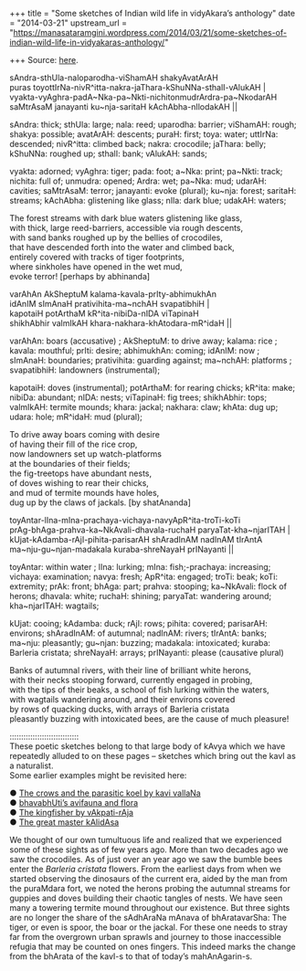 +++
title = "Some sketches of Indian wild life in vidyAkara’s anthology"
date = "2014-03-21"
upstream_url = "https://manasataramgini.wordpress.com/2014/03/21/some-sketches-of-indian-wild-life-in-vidyakaras-anthology/"

+++
Source: [here](https://manasataramgini.wordpress.com/2014/03/21/some-sketches-of-indian-wild-life-in-vidyakaras-anthology/).

sAndra-sthUla-naloparodha-viShamAH shakyAvatArAH  
puras toyottIrNa-nivR^itta-nakra-jaThara-kShuNNa-sthalI-vAlukAH \|  
vyakta-vyAghra-padA\~Nka-pa\~Nkti-nichitonmudrArdra-pa\~NkodarAH  
saMtrAsaM janayanti ku\~nja-saritaH kAchAbha-nIlodakAH \|\|

sAndra: thick; sthUla: large; nala: reed; uparodha: barrier; viShamAH: rough; shakya: possible; avatArAH: descents; puraH: first; toya: water; uttIrNa: descended; nivR^itta: climbed back; nakra: crocodile; jaThara: belly; kShuNNa: roughed up; sthalI: bank; vAlukAH: sands;

vyakta: adorned; vyAghra: tiger; pada: foot; a\~Nka: print; pa\~Nkti: track; nichita: full of; unmudra: opened; Ardra: wet; pa\~Nka: mud; udarAH: cavities; saMtrAsaM: terror; janayanti: evoke (plural); ku\~nja: forest; saritaH: streams; kAchAbha: glistening like glass; nIla: dark blue; udakAH: waters;

The forest streams with dark blue waters glistening like glass,  
with thick, large reed-barriers, accessible via rough descents,  
with sand banks roughed up by the bellies of crocodiles,  
that have descended forth into the water and climbed back,  
entirely covered with tracks of tiger footprints,  
where sinkholes have opened in the wet mud,  
evoke terror! \[perhaps by abhinanda\]

varAhAn AkSheptuM kalama-kavala-prIty-abhimukhAn  
idAnIM sImAnaH prativihita-ma\~nchAH svapatibhiH \|  
kapotaiH potArthaM kR^ita-nibiDa-nIDA viTapinaH  
shikhAbhir valmIkAH khara-nakhara-khAtodara-mR^idaH \|\|

varAhAn: boars (accusative) ; AkSheptuM: to drive away; kalama: rice ; kavala: mouthful; prIti: desire; abhimukhAn: coming; idAnIM: now ; sImAnaH: boundaries; prativihita: guarding against; ma\~nchAH: platforms ; svapatibhiH: landowners (instrumental);

kapotaiH: doves (instrumental); potArthaM: for rearing chicks; kR^ita: make; nibiDa: abundant; nIDA: nests; viTapinaH: fig trees; shikhAbhir: tops; valmIkAH: termite mounds; khara: jackal; nakhara: claw; khAta: dug up; udara: hole; mR^idaH: mud (plural);

To drive away boars coming with desire  
of having their fill of the rice crop,  
now landowners set up watch-platforms  
at the boundaries of their fields;  
the fig-treetops have abundant nests,  
of doves wishing to rear their chicks,  
and mud of termite mounds have holes,  
dug up by the claws of jackals. \[by shatAnanda\]

toyAntar-lIna-mIna-prachaya-vichaya-navyApR^ita-troTi-koTi  
prAg-bhAga-prahva-ka\~NkAvali-dhavala-ruchaH paryaTat-kha\~njarITAH \|  
kUjat-kAdamba-rAjI-pihita-parisarAH shAradInAM nadInAM tIrAntA  
ma\~nju-gu\~njan-madakala kuraba-shreNayaH prINayanti \|\|

toyAntar: within water ; lIna: lurking; mIna: fish;-prachaya: increasing; vichaya: examination; navya: fresh; ApR^ita: engaged; troTi: beak; koTi: extremity; prAk: front; bhAga: part; prahva: stooping; ka\~NkAvali: flock of herons; dhavala: white; ruchaH: shining; paryaTat: wandering around; kha\~njarITAH: wagtails;

kUjat: cooing; kAdamba: duck; rAjI: rows; pihita: covered; parisarAH: environs; shAradInAM: of autumnal; nadInAM: rivers; tIrAntA: banks; ma\~nju: pleasantly; gu\~njan: buzzing; madakala: intoxicated; kuraba: Barleria cristata; shreNayaH: arrays; prINayanti: please (causative plural)

Banks of autumnal rivers, with their line of brilliant white herons,  
with their necks stooping forward, currently engaged in probing,  
with the tips of their beaks, a school of fish lurking within the waters,  
with wagtails wandering around, and their environs covered  
by rows of quacking ducks, with arrays of Barleria cristata  
pleasantly buzzing with intoxicated bees, are the cause of much pleasure!

::::::::::::::::::::::::::::::  
These poetic sketches belong to that large body of kAvya which we have repeatedly alluded to on these pages – sketches which bring out the kavI as a naturalist.  
Some earlier examples might be revisited here:

● [The crows and the parasitic koel by kavi vallaNa](https://manasataramgini.wordpress.com/2013/08/13/the-crows-and-the-parasitic-koel-a-kavis-take/)  
● [bhavabhUti’s avifauna and flora](https://manasataramgini.wordpress.com/2011/11/02/bhavabhutis-avifauna-and-flora/)  
● [The kingfisher by vAkpati-rAja](https://manasataramgini.wordpress.com/2010/07/30/the-kingfisher/)  
● [The great master kAlidAsa](https://manasataramgini.wordpress.com/2012/12/24/vignettes-from-the-kumara-sambhava/)

We thought of our own tumultuous life and realized that we experienced some of these sights as of few years ago. More than two decades ago we saw the crocodiles. As of just over an year ago we saw the bumble bees enter the *Barleria cristata* flowers. From the earliest days from when we started observing the dinosaurs of the current era, aided by the man from the puraMdara fort, we noted the herons probing the autumnal streams for guppies and doves building their chaotic tangles of nests. We have seen many a towering termite mound throughout our existence. But three sights are no longer the share of the sAdhAraNa mAnava of bhAratavarSha: The tiger, or even is spoor, the boar or the jackal. For these one needs to stray far from the overgrown urban sprawls and journey to those inaccessible refugia that may be counted on ones fingers. This indeed marks the change from the bhArata of the kavI-s to that of today’s mahAnAgarin-s.

